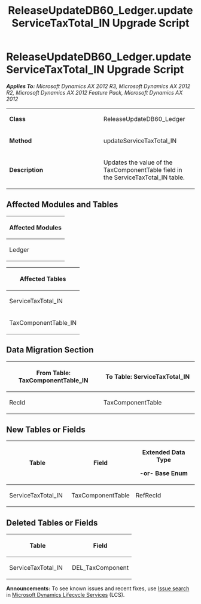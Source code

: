 ﻿---
title: ReleaseUpdateDB60_Ledger.updateServiceTaxTotal_IN Upgrade Script
TOCTitle: ReleaseUpdateDB60_Ledger.updateServiceTaxTotal_IN Upgrade Script
ms:assetid: 10ff802c-7e2d-4bcc-696a-4cf2b8443895
ms:mtpsurl: https://msdn.microsoft.com/en-us/library/JJ735792(v=AX.60)
ms:contentKeyID: 49706702
ms.date: 05/18/2015
mtps_version: v=AX.60
---

# ReleaseUpdateDB60\_Ledger.updateServiceTaxTotal\_IN Upgrade Script 


_**Applies To:** Microsoft Dynamics AX 2012 R3, Microsoft Dynamics AX 2012 R2, Microsoft Dynamics AX 2012 Feature Pack, Microsoft Dynamics AX 2012_

<table>
<colgroup>
<col style="width: 50%" />
<col style="width: 50%" />
</colgroup>
<tbody>
<tr class="odd">
<td><p><strong>Class</strong></p></td>
<td><p>ReleaseUpdateDB60_Ledger</p></td>
</tr>
<tr class="even">
<td><p><strong>Method</strong></p></td>
<td><p>updateServiceTaxTotal_IN</p></td>
</tr>
<tr class="odd">
<td><p><strong>Description</strong></p></td>
<td><p>Updates the value of the TaxComponentTable field in the ServiceTaxTotal_IN table.</p></td>
</tr>
</tbody>
</table>


## Affected Modules and Tables

<table>
<colgroup>
<col style="width: 100%" />
</colgroup>
<thead>
<tr class="header">
<th><p>Affected Modules</p></th>
</tr>
</thead>
<tbody>
<tr class="odd">
<td><p>Ledger</p></td>
</tr>
</tbody>
</table>


<table>
<colgroup>
<col style="width: 100%" />
</colgroup>
<thead>
<tr class="header">
<th><p>Affected Tables</p></th>
</tr>
</thead>
<tbody>
<tr class="odd">
<td><p>ServiceTaxTotal_IN</p></td>
</tr>
<tr class="even">
<td><p>TaxComponentTable_IN</p></td>
</tr>
</tbody>
</table>


## Data Migration Section

<table>
<colgroup>
<col style="width: 50%" />
<col style="width: 50%" />
</colgroup>
<thead>
<tr class="header">
<th><p>From Table: TaxComponentTable_IN</p></th>
<th><p>To Table: ServiceTaxTotal_IN</p></th>
</tr>
</thead>
<tbody>
<tr class="odd">
<td><p>RecId</p></td>
<td><p>TaxComponentTable</p></td>
</tr>
</tbody>
</table>


## New Tables or Fields

<table>
<colgroup>
<col style="width: 33%" />
<col style="width: 33%" />
<col style="width: 33%" />
</colgroup>
<thead>
<tr class="header">
<th><p>Table</p></th>
<th><p>Field</p></th>
<th><p>Extended Data Type</p>
<p>-or- Base Enum</p></th>
</tr>
</thead>
<tbody>
<tr class="odd">
<td><p>ServiceTaxTotal_IN</p></td>
<td><p>TaxComponentTable</p></td>
<td><p>RefRecId</p></td>
</tr>
</tbody>
</table>


## Deleted Tables or Fields

<table>
<colgroup>
<col style="width: 50%" />
<col style="width: 50%" />
</colgroup>
<thead>
<tr class="header">
<th><p>Table</p></th>
<th><p>Field</p></th>
</tr>
</thead>
<tbody>
<tr class="odd">
<td><p>ServiceTaxTotal_IN</p></td>
<td><p>DEL_TaxComponent</p></td>
</tr>
</tbody>
</table>

  
**Announcements:** To see known issues and recent fixes, use [Issue search](http://go.microsoft.com/fwlink/?linkid=389258) in [Microsoft Dynamics Lifecycle Services](http://go.microsoft.com/fwlink/?linkid=306505) (LCS).

